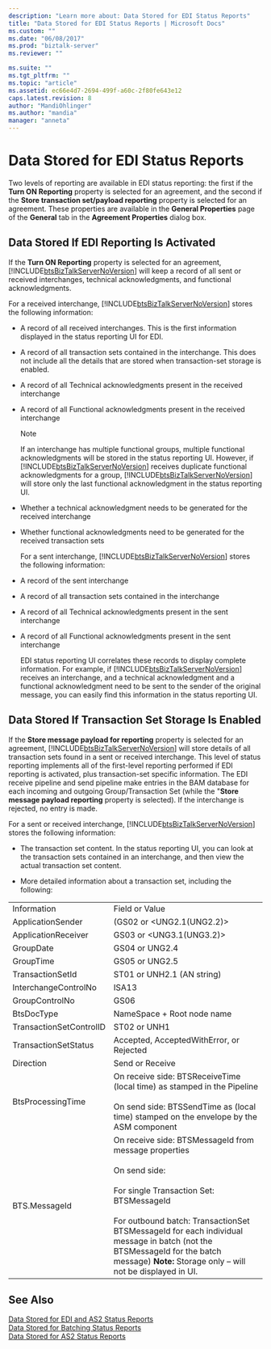 ```yaml
---
description: "Learn more about: Data Stored for EDI Status Reports"
title: "Data Stored for EDI Status Reports | Microsoft Docs"
ms.custom: ""
ms.date: "06/08/2017"
ms.prod: "biztalk-server"
ms.reviewer: ""

ms.suite: ""
ms.tgt_pltfrm: ""
ms.topic: "article"
ms.assetid: ec66e4d7-2694-499f-a60c-2f80fe643e12
caps.latest.revision: 8
author: "MandiOhlinger"
ms.author: "mandia"
manager: "anneta"
---
```

# Data Stored for EDI Status Reports
Two levels of reporting are available in EDI status reporting: the first if the **Turn ON Reporting** property is selected for an agreement, and the second if the **Store transaction set/payload reporting** property is selected for an agreement. These properties are available in the **General Properties** page of the **General** tab in the **Agreement Properties** dialog box.  
  
## Data Stored If EDI Reporting Is Activated  
 If the **Turn ON Reporting** property is selected for an agreement, [!INCLUDE[btsBizTalkServerNoVersion](../includes/btsbiztalkservernoversion-md.md)] will keep a record of all sent or received interchanges, technical acknowledgments, and functional acknowledgments.  
  
 For a received interchange, [!INCLUDE[btsBizTalkServerNoVersion](../includes/btsbiztalkservernoversion-md.md)] stores the following information:  
  
- A record of all received interchanges. This is the first information displayed in the status reporting UI for EDI.  
  
- A record of all transaction sets contained in the interchange. This does not include all the details that are stored when transaction-set storage is enabled.  
  
- A record of all Technical acknowledgments present in the received interchange  
  
- A record of all Functional acknowledgments present in the received interchange  
  
  > [!NOTE]
  >  If an interchange has multiple functional groups, multiple functional acknowledgments will be stored in the status reporting UI. However, if [!INCLUDE[btsBizTalkServerNoVersion](../includes/btsbiztalkservernoversion-md.md)] receives duplicate functional acknowledgments for a group, [!INCLUDE[btsBizTalkServerNoVersion](../includes/btsbiztalkservernoversion-md.md)] will store only the last functional acknowledgment in the status reporting UI.  
  
- Whether a technical acknowledgment needs to be generated for the received interchange  
  
- Whether functional acknowledgments need to be generated for the received transaction sets  
  
  For a sent interchange, [!INCLUDE[btsBizTalkServerNoVersion](../includes/btsbiztalkservernoversion-md.md)] stores the following information:  
  
- A record of the sent interchange  
  
- A record of all transaction sets contained in the interchange  
  
- A record of all Technical acknowledgments present in the sent interchange  
  
- A record of all Functional acknowledgments present in the sent interchange  
  
  EDI status reporting UI correlates these records to display complete information. For example, if [!INCLUDE[btsBizTalkServerNoVersion](../includes/btsbiztalkservernoversion-md.md)] receives an interchange, and a technical acknowledgment and a functional acknowledgment need to be sent to the sender of the original message, you can easily find this information in the status reporting UI.  
  
## Data Stored If Transaction Set Storage Is Enabled  
 If the **Store message payload for reporting** property is selected for an agreement, [!INCLUDE[btsBizTalkServerNoVersion](../includes/btsbiztalkservernoversion-md.md)] will store details of all transaction sets found in a sent or received interchange. This level of status reporting implements all of the first-level reporting performed if EDI reporting is activated, plus transaction-set specific information. The EDI receive pipeline and send pipeline make entries in the BAM database for each incoming and outgoing Group/Transaction Set (while the "**Store message payload reporting** property is selected). If the interchange is rejected, no entry is made.  
  
 For a sent or received interchange, [!INCLUDE[btsBizTalkServerNoVersion](../includes/btsbiztalkservernoversion-md.md)] stores the following information:  
  
-   The transaction set content. In the status reporting UI, you can look at the transaction sets contained in an interchange, and then view the actual transaction set content.  
  
-   More detailed information about a transaction set, including the following:  
  
|||  
|-|-|  
|Information|Field or Value|  
|ApplicationSender|(GS02 or \<UNG2.1(UNG2.2)\>|  
|ApplicationReceiver|GS03 or \<UNG3.1(UNG3.2)\>|  
|GroupDate|GS04 or UNG2.4|  
|GroupTime|GS05 or UNG2.5|  
|TransactionSetId|ST01 or  UNH2.1 (AN string)|  
|InterchangeControlNo|ISA13|  
|GroupControlNo|GS06|  
|BtsDocType|NameSpace + Root node name|  
|TransactionSetControlID|ST02 or UNH1|  
|TransactionSetStatus|Accepted, AcceptedWithError, or Rejected|  
|Direction|Send or Receive|  
|BtsProcessingTime|On receive side: BTSReceiveTime (local time) as stamped in the Pipeline<br /><br /> On send side: BTSSendTime as (local time) stamped on the envelope by the ASM component|  
|BTS.MessageId|On receive side: BTSMessageId from message properties<br /><br /> On send side:<br /><br /> For single Transaction Set: BTSMessageId<br /><br /> For outbound batch: TransactionSet BTSMessageId for each individual message in batch (not the BTSMessageId for the batch message) **Note:**  Storage only – will not be displayed in UI.|  
  
## See Also  
 [Data Stored for EDI and AS2 Status Reports](../core/data-stored-for-edi-and-as2-status-reports.md)   
 [Data Stored for Batching Status Reports](../core/data-stored-for-batching-status-reports.md)   
 [Data Stored for AS2 Status Reports](../core/data-stored-for-as2-status-reports.md)

